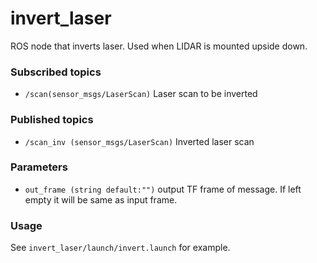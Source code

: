 # invert_laser #
ROS node that inverts laser. Used when LIDAR is mounted upside down.

### Subscribed topics
* `/scan(sensor_msgs/LaserScan)` Laser scan to be inverted

### Published topics
* `/scan_inv (sensor_msgs/LaserScan)` Inverted laser scan

### Parameters
* `out_frame (string default:"")` output TF frame of message. If left empty it will be same as input frame.

### Usage
See `invert_laser/launch/invert.launch` for example.